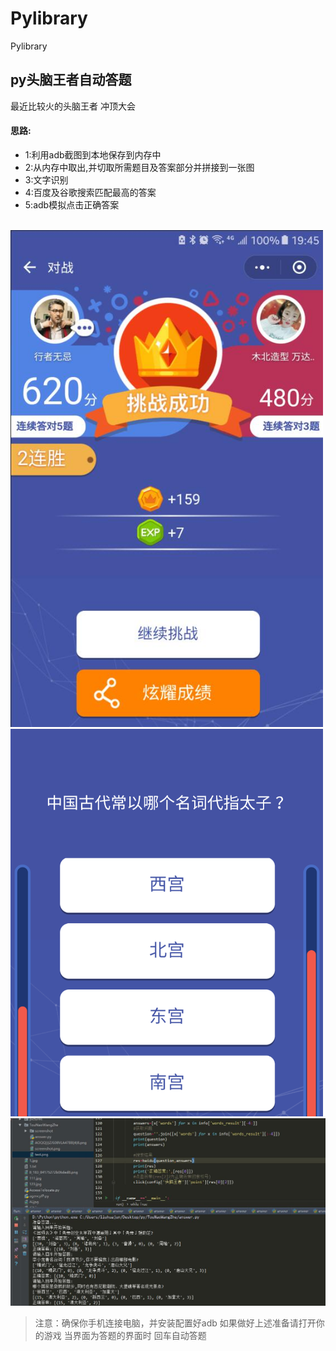 # Pylibrary
Pylibrary
##  py头脑王者自动答题<br/> ##
最近比较火的头脑王者 冲顶大会 <br>
#### 思路:<br>
* 1:利用adb截图到本地保存到内存中 <br>
* 2:从内存中取出,并切取所需题目及答案部分并拼接到一张图<br>
* 3:文字识别
* 4:百度及谷歌搜索匹配最高的答案
* 5:adb模拟点击正确答案<br>
<br>
<img src="TouNaoWangZhe/jp.jpg" width='500px'>
<img src="TouNaoWangZhe/test.png" width='500px'>

<img src="TouNaoWangZhe/jp2.jpg" width='1000px'>

>注意：确保你手机连接电脑，并安装配置好adb 
>如果做好上述准备请打开你的游戏 当界面为答题的界面时 回车自动答题
